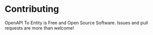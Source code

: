 # Contributing

OpenAPI To Entity is Free and Open Source Software. Issues and pull requests are more than welcome!
